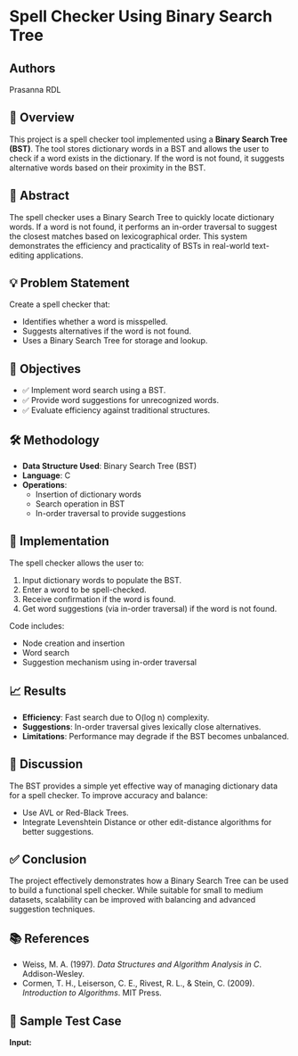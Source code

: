 # Spell Checker Using Binary Search Tree

## Authors 
Prasanna RDL

## 📖 Overview

This project is a spell checker tool implemented using a **Binary Search Tree (BST)**. The tool stores dictionary words in a BST and allows the user to check if a word exists in the dictionary. If the word is not found, it suggests alternative words based on their proximity in the BST.

## 🧠 Abstract

The spell checker uses a Binary Search Tree to quickly locate dictionary words. If a word is not found, it performs an in-order traversal to suggest the closest matches based on lexicographical order. This system demonstrates the efficiency and practicality of BSTs in real-world text-editing applications.

## 💡 Problem Statement

Create a spell checker that:
- Identifies whether a word is misspelled.
- Suggests alternatives if the word is not found.
- Uses a Binary Search Tree for storage and lookup.

## 🎯 Objectives

- ✅ Implement word search using a BST.
- ✅ Provide word suggestions for unrecognized words.
- ✅ Evaluate efficiency against traditional structures.

## 🛠️ Methodology

- **Data Structure Used**: Binary Search Tree (BST)
- **Language**: C
- **Operations**:
  - Insertion of dictionary words
  - Search operation in BST
  - In-order traversal to provide suggestions

## 🧪 Implementation

The spell checker allows the user to:
1. Input dictionary words to populate the BST.
2. Enter a word to be spell-checked.
3. Receive confirmation if the word is found.
4. Get word suggestions (via in-order traversal) if the word is not found.

Code includes:
- Node creation and insertion
- Word search
- Suggestion mechanism using in-order traversal

## 📈 Results

- **Efficiency**: Fast search due to O(log n) complexity.
- **Suggestions**: In-order traversal gives lexically close alternatives.
- **Limitations**: Performance may degrade if the BST becomes unbalanced.

## 💬 Discussion

The BST provides a simple yet effective way of managing dictionary data for a spell checker. To improve accuracy and balance:
- Use AVL or Red-Black Trees.
- Integrate Levenshtein Distance or other edit-distance algorithms for better suggestions.

## ✅ Conclusion

The project effectively demonstrates how a Binary Search Tree can be used to build a functional spell checker. While suitable for small to medium datasets, scalability can be improved with balancing and advanced suggestion techniques.

## 📚 References

- Weiss, M. A. (1997). *Data Structures and Algorithm Analysis in C*. Addison-Wesley.
- Cormen, T. H., Leiserson, C. E., Rivest, R. L., & Stein, C. (2009). *Introduction to Algorithms*. MIT Press.

## 🧪 Sample Test Case

**Input:**

